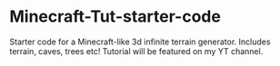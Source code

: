 # Minecraft-Tut-starter-code
Starter code for a Minecraft-like 3d infinite terrain generator. Includes terrain, caves, trees etc! Tutorial will be featured on my YT channel.

